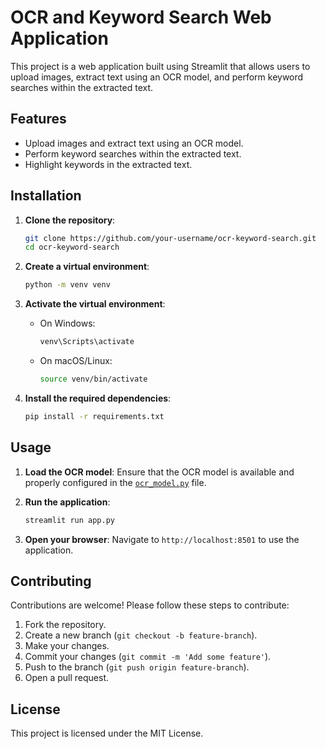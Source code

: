 # OCR and Keyword Search Web Application

This project is a web application built using Streamlit that allows users to upload images, extract text using an OCR model, and perform keyword searches within the extracted text.

## Features

- Upload images and extract text using an OCR model.
- Perform keyword searches within the extracted text.
- Highlight keywords in the extracted text.

## Installation

1. **Clone the repository**:
    ```sh
    git clone https://github.com/your-username/ocr-keyword-search.git
    cd ocr-keyword-search
    ```

2. **Create a virtual environment**:
    ```sh
    python -m venv venv
    ```

3. **Activate the virtual environment**:
    - On Windows:
        ```sh
        venv\Scripts\activate
        ```
    - On macOS/Linux:
        ```sh
        source venv/bin/activate
        ```

4. **Install the required dependencies**:
    ```sh
    pip install -r requirements.txt
    ```

## Usage

1. **Load the OCR model**:
    Ensure that the OCR model is available and properly configured in the [`ocr_model.py`](command:_github.copilot.openRelativePath?%5B%7B%22scheme%22%3A%22file%22%2C%22authority%22%3A%22%22%2C%22path%22%3A%22%2Fd%3A%2FWork%2FOCR%2Focr_model.py%22%2C%22query%22%3A%22%22%2C%22fragment%22%3A%22%22%7D%2C%22cc50ae44-9ab4-4710-9454-b8fadf6b8039%22%5D "ocr_model.py") file.

2. **Run the application**:
    ```sh
    streamlit run app.py
    ```

3. **Open your browser**:
    Navigate to `http://localhost:8501` to use the application.

## Contributing

Contributions are welcome! Please follow these steps to contribute:

1. Fork the repository.
2. Create a new branch (`git checkout -b feature-branch`).
3. Make your changes.
4. Commit your changes (`git commit -m 'Add some feature'`).
5. Push to the branch (`git push origin feature-branch`).
6. Open a pull request.

## License

This project is licensed under the MIT License.